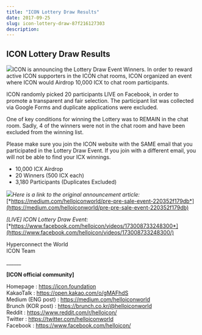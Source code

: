 ```yaml
---
title: "ICON Lottery Draw Results"
date: 2017-09-25
slug: icon-lottery-draw-87f216127303
description:
---
```


## ICON Lottery Draw Results

![](https://cdn-images-1.medium.com/max/800/1*v-IUoANvuEFPHL986kF40A.png)ICON is announcing the Lottery Draw Event Winners. In order to reward active ICON supporters in the ICON chat rooms, ICON organized an event where ICON would Airdrop 10,000 ICX to chat room participants.

ICON randomly picked 20 participants LIVE on Facebook, in order to promote a transparent and fair selection. The participant list was collected via Google Forms and duplicate applications were excluded.

One of key conditions for winning the Lottery was to REMAIN in the chat room. Sadly, 4 of the winners were not in the chat room and have been excluded from the winning list.

Please make sure you join the ICON website with the SAME email that you participated in the Lottery Draw Event. If you join with a different email, you will not be able to find your ICX winnings.

* 10,000 ICX Airdrop
* 20 Winners (500 ICX each)
* 3,180 Participants (Duplicates Excluded)

![](https://cdn-images-1.medium.com/max/800/1*Fbbf5NYx5hP5fm63aG-B6A.png)*Here is a link to the original announcement article:* [*https://medium.com/helloiconworld/pre-pre-sale-event-220352f179db*](https://medium.com/helloiconworld/pre-pre-sale-event-220352f179db)

*[LIVE] ICON Lottery Draw Event:* [*https://www.facebook.com/helloicon/videos/173008733248300*](https://www.facebook.com/helloicon/videos/173008733248300/)

Hyperconnect the World  
ICON Team

\_\_\_\_\_\_

**[ICON official community]**

Homepage : <https://icon.foundation>  
KakaoTalk : <https://open.kakao.com/o/gMAFhdS>  
Medium (ENG post) : <https://medium.com/helloiconworld>  
Brunch (KOR post) : <https://brunch.co.kr/@helloiconworld>  
Reddit : <https://www.reddit.com/r/helloicon/>  
Twitter : <https://twitter.com/helloiconworld>  
Facebook : <https://www.facebook.com/helloicon/>

